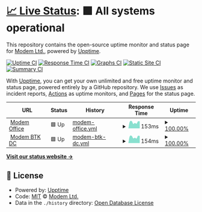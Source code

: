 # [📈 Live Status](https://uptime.modem.by): <!--live status--> **🟩 All systems operational**

This repository contains the open-source uptime monitor and status page for [Modem Ltd.](https://modem.by), powered by [Upptime](https://github.com/upptime/upptime).

[![Uptime CI](https://github.com/nvpmodem/uptime/workflows/Uptime%20CI/badge.svg)](https://github.com/nvpmodem/uptime/actions?query=workflow%3A%22Uptime+CI%22)
[![Response Time CI](https://github.com/nvpmodem/uptime/workflows/Response%20Time%20CI/badge.svg)](https://github.com/nvpmodem/uptime/actions?query=workflow%3A%22Response+Time+CI%22)
[![Graphs CI](https://github.com/nvpmodem/uptime/workflows/Graphs%20CI/badge.svg)](https://github.com/nvpmodem/uptime/actions?query=workflow%3A%22Graphs+CI%22)
[![Static Site CI](https://github.com/nvpmodem/uptime/workflows/Static%20Site%20CI/badge.svg)](https://github.com/nvpmodem/uptime/actions?query=workflow%3A%22Static+Site+CI%22)
[![Summary CI](https://github.com/nvpmodem/uptime/workflows/Summary%20CI/badge.svg)](https://github.com/nvpmodem/uptime/actions?query=workflow%3A%22Summary+CI%22)

With [Upptime](https://upptime.js.org), you can get your own unlimited and free uptime monitor and status page, powered entirely by a GitHub repository. We use [Issues](https://github.com/nvpmodem/uptime/issues) as incident reports, [Actions](https://github.com/nvpmodem/uptime/actions) as uptime monitors, and [Pages](https://uptime.modem.by) for the status page.

<!--start: status pages-->
<!-- This summary is generated by Upptime (https://github.com/upptime/upptime) -->
<!-- Do not edit this manually, your changes will be overwritten -->
<!-- prettier-ignore -->
| URL | Status | History | Response Time | Uptime |
| --- | ------ | ------- | ------------- | ------ |
| <img alt="" src="https://icons.duckduckgo.com/ip3/null.ico" height="13"> [Modem Office](82.209.214.82) | 🟩 Up | [modem-office.yml](https://github.com/nvpmodem/uptime/commits/HEAD/history/modem-office.yml) | <details><summary><img alt="Response time graph" src="./graphs/modem-office/response-time-week.png" height="20"> 153ms</summary><br><a href="https://uptime.modem.by/history/modem-office"><img alt="Response time 146" src="https://img.shields.io/endpoint?url=https%3A%2F%2Fraw.githubusercontent.com%2Fnvpmodem%2Fuptime%2FHEAD%2Fapi%2Fmodem-office%2Fresponse-time.json"></a><br><a href="https://uptime.modem.by/history/modem-office"><img alt="24-hour response time 133" src="https://img.shields.io/endpoint?url=https%3A%2F%2Fraw.githubusercontent.com%2Fnvpmodem%2Fuptime%2FHEAD%2Fapi%2Fmodem-office%2Fresponse-time-day.json"></a><br><a href="https://uptime.modem.by/history/modem-office"><img alt="7-day response time 153" src="https://img.shields.io/endpoint?url=https%3A%2F%2Fraw.githubusercontent.com%2Fnvpmodem%2Fuptime%2FHEAD%2Fapi%2Fmodem-office%2Fresponse-time-week.json"></a><br><a href="https://uptime.modem.by/history/modem-office"><img alt="30-day response time 145" src="https://img.shields.io/endpoint?url=https%3A%2F%2Fraw.githubusercontent.com%2Fnvpmodem%2Fuptime%2FHEAD%2Fapi%2Fmodem-office%2Fresponse-time-month.json"></a><br><a href="https://uptime.modem.by/history/modem-office"><img alt="1-year response time 146" src="https://img.shields.io/endpoint?url=https%3A%2F%2Fraw.githubusercontent.com%2Fnvpmodem%2Fuptime%2FHEAD%2Fapi%2Fmodem-office%2Fresponse-time-year.json"></a></details> | <details><summary><a href="https://uptime.modem.by/history/modem-office">100.00%</a></summary><a href="https://uptime.modem.by/history/modem-office"><img alt="All-time uptime 99.35%" src="https://img.shields.io/endpoint?url=https%3A%2F%2Fraw.githubusercontent.com%2Fnvpmodem%2Fuptime%2FHEAD%2Fapi%2Fmodem-office%2Fuptime.json"></a><br><a href="https://uptime.modem.by/history/modem-office"><img alt="24-hour uptime 100.00%" src="https://img.shields.io/endpoint?url=https%3A%2F%2Fraw.githubusercontent.com%2Fnvpmodem%2Fuptime%2FHEAD%2Fapi%2Fmodem-office%2Fuptime-day.json"></a><br><a href="https://uptime.modem.by/history/modem-office"><img alt="7-day uptime 100.00%" src="https://img.shields.io/endpoint?url=https%3A%2F%2Fraw.githubusercontent.com%2Fnvpmodem%2Fuptime%2FHEAD%2Fapi%2Fmodem-office%2Fuptime-week.json"></a><br><a href="https://uptime.modem.by/history/modem-office"><img alt="30-day uptime 99.65%" src="https://img.shields.io/endpoint?url=https%3A%2F%2Fraw.githubusercontent.com%2Fnvpmodem%2Fuptime%2FHEAD%2Fapi%2Fmodem-office%2Fuptime-month.json"></a><br><a href="https://uptime.modem.by/history/modem-office"><img alt="1-year uptime 99.35%" src="https://img.shields.io/endpoint?url=https%3A%2F%2Fraw.githubusercontent.com%2Fnvpmodem%2Fuptime%2FHEAD%2Fapi%2Fmodem-office%2Fuptime-year.json"></a></details>
| <img alt="" src="https://icons.duckduckgo.com/ip3/null.ico" height="13"> [Modem BTK DC](86.57.246.42) | 🟩 Up | [modem-btk-dc.yml](https://github.com/nvpmodem/uptime/commits/HEAD/history/modem-btk-dc.yml) | <details><summary><img alt="Response time graph" src="./graphs/modem-btk-dc/response-time-week.png" height="20"> 154ms</summary><br><a href="https://uptime.modem.by/history/modem-btk-dc"><img alt="Response time 149" src="https://img.shields.io/endpoint?url=https%3A%2F%2Fraw.githubusercontent.com%2Fnvpmodem%2Fuptime%2FHEAD%2Fapi%2Fmodem-btk-dc%2Fresponse-time.json"></a><br><a href="https://uptime.modem.by/history/modem-btk-dc"><img alt="24-hour response time 136" src="https://img.shields.io/endpoint?url=https%3A%2F%2Fraw.githubusercontent.com%2Fnvpmodem%2Fuptime%2FHEAD%2Fapi%2Fmodem-btk-dc%2Fresponse-time-day.json"></a><br><a href="https://uptime.modem.by/history/modem-btk-dc"><img alt="7-day response time 154" src="https://img.shields.io/endpoint?url=https%3A%2F%2Fraw.githubusercontent.com%2Fnvpmodem%2Fuptime%2FHEAD%2Fapi%2Fmodem-btk-dc%2Fresponse-time-week.json"></a><br><a href="https://uptime.modem.by/history/modem-btk-dc"><img alt="30-day response time 146" src="https://img.shields.io/endpoint?url=https%3A%2F%2Fraw.githubusercontent.com%2Fnvpmodem%2Fuptime%2FHEAD%2Fapi%2Fmodem-btk-dc%2Fresponse-time-month.json"></a><br><a href="https://uptime.modem.by/history/modem-btk-dc"><img alt="1-year response time 149" src="https://img.shields.io/endpoint?url=https%3A%2F%2Fraw.githubusercontent.com%2Fnvpmodem%2Fuptime%2FHEAD%2Fapi%2Fmodem-btk-dc%2Fresponse-time-year.json"></a></details> | <details><summary><a href="https://uptime.modem.by/history/modem-btk-dc">100.00%</a></summary><a href="https://uptime.modem.by/history/modem-btk-dc"><img alt="All-time uptime 99.22%" src="https://img.shields.io/endpoint?url=https%3A%2F%2Fraw.githubusercontent.com%2Fnvpmodem%2Fuptime%2FHEAD%2Fapi%2Fmodem-btk-dc%2Fuptime.json"></a><br><a href="https://uptime.modem.by/history/modem-btk-dc"><img alt="24-hour uptime 100.00%" src="https://img.shields.io/endpoint?url=https%3A%2F%2Fraw.githubusercontent.com%2Fnvpmodem%2Fuptime%2FHEAD%2Fapi%2Fmodem-btk-dc%2Fuptime-day.json"></a><br><a href="https://uptime.modem.by/history/modem-btk-dc"><img alt="7-day uptime 100.00%" src="https://img.shields.io/endpoint?url=https%3A%2F%2Fraw.githubusercontent.com%2Fnvpmodem%2Fuptime%2FHEAD%2Fapi%2Fmodem-btk-dc%2Fuptime-week.json"></a><br><a href="https://uptime.modem.by/history/modem-btk-dc"><img alt="30-day uptime 100.00%" src="https://img.shields.io/endpoint?url=https%3A%2F%2Fraw.githubusercontent.com%2Fnvpmodem%2Fuptime%2FHEAD%2Fapi%2Fmodem-btk-dc%2Fuptime-month.json"></a><br><a href="https://uptime.modem.by/history/modem-btk-dc"><img alt="1-year uptime 99.22%" src="https://img.shields.io/endpoint?url=https%3A%2F%2Fraw.githubusercontent.com%2Fnvpmodem%2Fuptime%2FHEAD%2Fapi%2Fmodem-btk-dc%2Fuptime-year.json"></a></details>

<!--end: status pages-->

[**Visit our status website →**](https://uptime.modem.by)

## 📄 License

- Powered by: [Upptime](https://github.com/upptime/upptime)
- Code: [MIT](./LICENSE) © [Modem Ltd.](https://modem.by)
- Data in the `./history` directory: [Open Database License](https://opendatacommons.org/licenses/odbl/1-0/)
